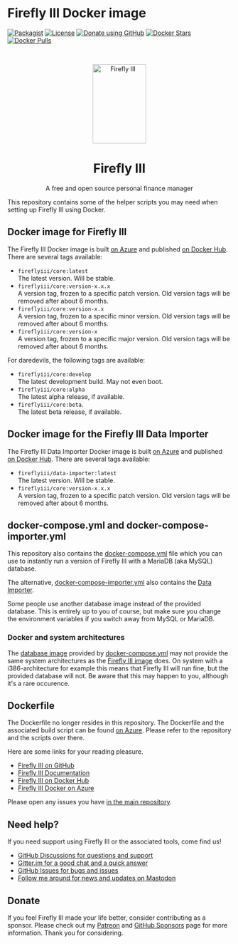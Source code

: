 # Firefly III Docker image

[![Packagist](https://img.shields.io/packagist/v/grumpydictator/firefly-iii.svg?style=flat-square)](https://packagist.org/packages/grumpydictator/firefly-iii) 
[![License](https://img.shields.io/github/license/firefly-iii/firefly-iii.svg?style=flat-square])](https://www.gnu.org/licenses/agpl-3.0.html) 
[![Donate using GitHub](https://img.shields.io/badge/donate-GitHub-green?logo=github&style=flat-square)](https://github.com/sponsors/JC5)
[![Docker Stars](https://img.shields.io/docker/stars/fireflyiii/core?style=flat-square)](https://hub.docker.com/r/fireflyiii/core)
[![Docker Pulls](https://img.shields.io/docker/pulls/fireflyiii/core?style=flat-square)](https://hub.docker.com/r/fireflyiii/core)

<!-- PROJECT LOGO -->
<br />
<p align="center">
  <a href="https://firefly-iii.org/">
    <img src="https://raw.githubusercontent.com/firefly-iii/firefly-iii/develop/.github/assets/img/logo-small.png" alt="Firefly III" width="120" height="178">
  </a>
</p>
  <h1 align="center">Firefly III</h1>

  <p align="center">
    A free and open source personal finance manager
    <br />
  </p>
<!--- END PROJECT LOGO -->

This repository contains some of the helper scripts you may need when setting up Firefly III using Docker.

## Docker image for Firefly III

The Firefly III Docker image is built [on Azure](https://dev.azure.com/Firefly-III/MainImage/_wiki/wikis/MainImage.wiki/3/Home) and published [on Docker Hub](https://hub.docker.com/r/fireflyiii/core). There are several tags available:

* `fireflyiii/core:latest`  
  The latest version. Will be stable.
* `fireflyiii/core:version-x.x.x`  
  A version tag, frozen to a specific patch version. Old version tags will be removed after about 6 months.
* `fireflyiii/core:version-x.x`  
  A version tag, frozen to a specific minor version. Old version tags will be removed after about 6 months.
* `fireflyiii/core:version-x`  
  A version tag, frozen to a specific major version. Old version tags will be removed after about 6 months.

For daredevils, the following tags are available:

* `fireflyiii/core:develop`  
  The latest development build. May not even boot.
* `fireflyiii/core:alpha`  
  The latest alpha release, if available.
* `fireflyiii/core:beta`.  
  The latest beta release, if available.

## Docker image for the Firefly III Data Importer

The Firefly III Data Importer Docker image is built [on Azure](https://dev.azure.com/Firefly-III/ImportToolImage/_wiki/wikis/ImportToolImage.wiki/4/Home) and published [on Docker Hub](https://hub.docker.com/r/fireflyiii/data-importer). There are several tags available:

* `fireflyiii/data-importer:latest`  
  The latest version. Will be stable.
* `fireflyiii/core:version-x.x.x`  
  A version tag, frozen to a specific patch version. Old version tags will be removed after about 6 months.

## docker-compose.yml and docker-compose-importer.yml

This repository also contains the [docker-compose.yml](docker-compose.yml) file which you can use to instantly run a version of Firefly III with a MariaDB (aka MySQL) database.

The alternative, [docker-compose-importer.yml](docker-compose-importer.yml) also contains the [Data Importer](https://docs.firefly-iii.org/how-to/data-importer/installation/docker/).

Some people use another database image instead of the provided database. This is entirely up to you of course, but make sure you change the environment variables if you switch away from MySQL or MariaDB.

### Docker and system architectures

The [database image](https://hub.docker.com/_/mariadb) provided by [docker-compose.yml](docker-compose.yml) may not provide the same system architectures as the [Firefly III image](https://hub.docker.com/r/fireflyiii/core/tags?page=1&ordering=last_updated&name=latest) does. On system with a i386-architecture for example this means that Firefly III will run fine, but the provided database will not. Be aware that this may happen to you, although it's a rare occurence.

## Dockerfile

The Dockerfile no longer resides in this repository. The Dockerfile and the associated build script can be found [on Azure](https://dev.azure.com/Firefly-III/MainImage/_wiki/wikis/MainImage.wiki/3/Home). Please refer to the repository and the scripts over there.

Here are some links for your reading pleasure.

- [Firefly III on GitHub](https://github.com/firefly-iii/firefly-iii)
- [Firefly III Documentation](https://docs.firefly-iii.org/)
- [Firefly III on Docker Hub](https://hub.docker.com/r/fireflyiii/core)
- [Firefly III Docker on Azure](https://dev.azure.com/Firefly-III/MainImage)

Please open any issues you have [in the main repository](https://github.com/firefly-iii/firefly-iii).


<!-- HELP TEXT -->
## Need help?

If you need support using Firefly III or the associated tools, come find us!

- [GitHub Discussions for questions and support](https://github.com/firefly-iii/firefly-iii/discussions/)
- [Gitter.im for a good chat and a quick answer](https://gitter.im/firefly-iii/firefly-iii)
- [GitHub Issues for bugs and issues](https://github.com/firefly-iii/firefly-iii/issues)
- [Follow me around for news and updates on Mastodon](https://fosstodon.org/@ff3)

<!-- END OF HELP TEXT -->

<!-- SPONSOR TEXT -->
## Donate

If you feel Firefly III made your life better, consider contributing as a sponsor. Please check out my [Patreon](https://www.patreon.com/jc5) and [GitHub Sponsors](https://github.com/sponsors/JC5) page for more information. Thank you for considering.


<!-- END OF SPONSOR -->

